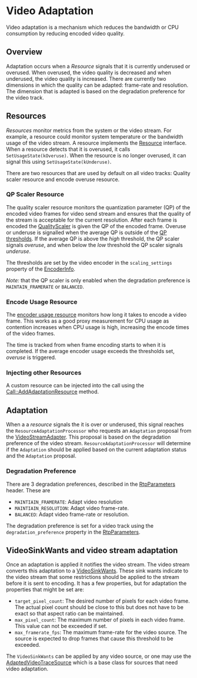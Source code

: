 <?% config.freshness.reviewed = '2021-04-13' %?>
<?% config.freshness.owner = 'eshr' %?>

# Video Adaptation

Video adaptation is a mechanism which reduces the bandwidth or CPU consumption
by reducing encoded video quality.

## Overview

Adaptation occurs when a _Resource_ signals that it is currently underused or
overused. When overused, the video quality is decreased and when underused, the
video quality is increased. There are currently two dimensions in which the
quality can be adapted: frame-rate and resolution. The dimension that is adapted
is based on the degradation preference for the video track.

## Resources

_Resources_ monitor metrics from the system or the video stream. For example, a
resource could monitor system temperature or the bandwidth usage of the video
stream. A resource implements the [Resource][resource.h] interface. When a
resource detects that it is overused, it calls `SetUsageState(kOveruse)`. When
the resource is no longer overused, it can signal this using
`SetUsageState(kUnderuse)`.

There are two resources that are used by default on all video tracks: Quality
scaler resource and encode overuse resource.

### QP Scaler Resource

The quality scaler resource monitors the quantization parameter (QP) of the
encoded video frames for video send stream and ensures that the quality of the
stream is acceptable for the current resolution. After each frame is encoded the
[QualityScaler][quality_scaler.h] is given the QP of the encoded frame. Overuse
or underuse is signalled when the average QP is outside of the
[QP thresholds][VideoEncoder::QpThresholds]. If the average QP is above the
_high_ threshold, the QP scaler signals _overuse_, and when below the _low_
threshold the QP scaler signals _underuse_.

The thresholds are set by the video encoder in the `scaling_settings` property
of the [EncoderInfo][EncoderInfo].

*Note:* that the QP scaler is only enabled when the degradation preference is
`MAINTAIN_FRAMERATE` or `BALANCED`.

### Encode Usage Resource

The [encoder usage resource][encode_usage_resource.h] monitors how long it takes
to encode a video frame. This works as a good proxy measurement for CPU usage as
contention increases when CPU usage is high, increasing the encode times of the
video frames.

The time is tracked from when frame encoding starts to when it is completed. If
the average encoder usage exceeds the thresholds set, *overuse* is triggered.

### Injecting other Resources

A custom resource can be injected into the call using the
[Call::AddAdaptationResource][Call::AddAdaptationResource] method.

## Adaptation

When a a *resource* signals the it is over or underused, this signal reaches the
`ResourceAdaptationProcessor` who requests an `Adaptation` proposal from the
[VideoStreamAdapter][VideoStreamAdapter]. This proposal is based on the
degradation preference of the video stream. `ResourceAdaptationProcessor` will
determine if the `Adaptation` should be applied based on the current adaptation
status and the `Adaptation` proposal.

### Degradation Preference

There are 3 degradation preferences, described in the
[RtpParameters][RtpParameters] header. These are

*   `MAINTIAIN_FRAMERATE`: Adapt video resolution
*   `MAINTIAIN_RESOLUTION`: Adapt video frame-rate.
*   `BALANCED`: Adapt video frame-rate or resolution.

The degradation preference is set for a video track using the
`degradation_preference` property in the [RtpParameters][RtpParameters].

## VideoSinkWants and video stream adaptation

Once an adaptation is applied it notifies the video stream. The video stream
converts this adaptation to a [VideoSinkWants][VideoSinkWants]. These sink wants
indicate to the video stream that some restrictions should be applied to the
stream before it is sent to encoding. It has a few properties, but for
adaptation the properties that might be set are:

*   `target_pixel_count`: The desired number of pixels for each video frame. The
    actual pixel count should be close to this but does not have to be exact so
    that aspect ratio can be maintained.
*   `max_pixel_count`: The maximum number of pixels in each video frame. This
    value can not be exceeded if set.
*   `max_framerate_fps`: The maximum frame-rate for the video source. The source
    is expected to drop frames that cause this threshold to be exceeded.

The `VideoSinkWants` can be applied by any video source, or one may use the
[AdaptedVideoTraceSource][adapted_video_track_source.h] which is a base class
for sources that need video adaptation.

[RtpParameters]: https://source.chromium.org/chromium/chromium/src/+/main:third_party/webrtc/api/rtp_parameters.h?q=%22RTC_EXPORT%20RtpParameters%22
[resource.h]: https://source.chromium.org/chromium/chromium/src/+/main:third_party/webrtc/api/adaptation/resource.h
[Call::AddAdaptationResource]: https://source.chromium.org/chromium/chromium/src/+/main:third_party/webrtc/call/call.h?q=Call::AddAdaptationResource
[quality_scaler.h]: https://source.chromium.org/chromium/chromium/src/+/main:third_party/webrtc/modules/video_coding/utility/quality_scaler.h
[VideoEncoder::QpThresholds]: https://source.chromium.org/chromium/chromium/src/+/main:third_party/webrtc/api/video_codecs/video_encoder.h?q=VideoEncoder::QpThresholds
[EncoderInfo]: https://source.chromium.org/chromium/chromium/src/+/main:third_party/webrtc/api/video_codecs/video_encoder.h?q=VideoEncoder::EncoderInfo
[encode_usage_resource.h]: https://source.chromium.org/chromium/chromium/src/+/main:third_party/webrtc/video/adaptation/encode_usage_resource.h
[VideoStreamAdapter]: https://source.chromium.org/chromium/chromium/src/+/main:third_party/webrtc/call/adaptation/video_stream_adapter.h
[adaptation_constraint.h]: https://source.chromium.org/chromium/chromium/src/+/main:third_party/webrtc/call/adaptation/adaptation_constraint.h
[bitrate_constraint.h]: https://source.chromium.org/chromium/chromium/src/+/main:third_party/webrtc/video/adaptation/bitrate_constraint.h
[AddOrUpdateSink]: https://source.chromium.org/chromium/chromium/src/+/main:third_party/webrtc/api/video/video_source_interface.h?q=AddOrUpdateSink
[VideoSinkWants]: https://source.chromium.org/chromium/chromium/src/+/main:third_party/webrtc/api/video/video_source_interface.h?q=%22RTC_EXPORT%20VideoSinkWants%22
[adapted_video_track_source.h]: https://source.chromium.org/chromium/chromium/src/+/main:third_party/webrtc/media/base/adapted_video_track_source.h
